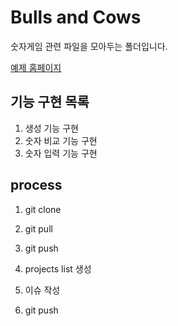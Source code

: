 # Bulls and Cows

숫자게임 관련 파일을 모아두는 폴더입니다.

[예제 홈페이지](https://www.mathsisfun.com/games/bulls-and-cows.html)

## 기능 구현 목록

1. 생성 기능 구현
2. 숫자 비교 기능 구현
3. 숫자 입력 기능 구현


## process
1. git clone 

2. git pull

3. git push

4. projects list 생성

5. 이슈 작성

6.  git push
